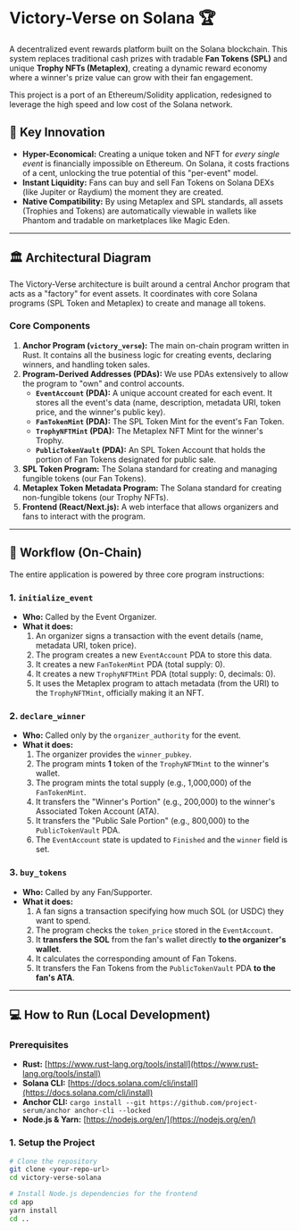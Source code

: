 # Victory-Verse on Solana 🏆

A decentralized event rewards platform built on the Solana blockchain. This system replaces traditional cash prizes with tradable **Fan Tokens (SPL)** and unique **Trophy NFTs (Metaplex)**, creating a dynamic reward economy where a winner's prize value can grow with their fan engagement.

This project is a port of an Ethereum/Solidity application, redesigned to leverage the high speed and low cost of the Solana network.

## 🌟 Key Innovation
* **Hyper-Economical:** Creating a unique token and NFT for *every single event* is financially impossible on Ethereum. On Solana, it costs fractions of a cent, unlocking the true potential of this "per-event" model.
* **Instant Liquidity:** Fans can buy and sell Fan Tokens on Solana DEXs (like Jupiter or Raydium) the moment they are created.
* **Native Compatibility:** By using Metaplex and SPL standards, all assets (Trophies and Tokens) are automatically viewable in wallets like Phantom and tradable on marketplaces like Magic Eden.

---

## 🏛️ Architectural Diagram

The Victory-Verse architecture is built around a central Anchor program that acts as a "factory" for event assets. It coordinates with core Solana programs (SPL Token and Metaplex) to create and manage all tokens.



### Core Components
1.  **Anchor Program (`victory_verse`):** The main on-chain program written in Rust. It contains all the business logic for creating events, declaring winners, and handling token sales.
2.  **Program-Derived Addresses (PDAs):** We use PDAs extensively to allow the program to "own" and control accounts.
    * **`EventAccount` (PDA):** A unique account created for each event. It stores all the event's data (name, description, metadata URI, token price, and the winner's public key).
    * **`FanTokenMint` (PDA):** The SPL Token Mint for the event's Fan Token.
    * **`TrophyNFTMint` (PDA):** The Metaplex NFT Mint for the winner's Trophy.
    * **`PublicTokenVault` (PDA):** An SPL Token Account that holds the portion of Fan Tokens designated for public sale.
3.  **SPL Token Program:** The Solana standard for creating and managing fungible tokens (our Fan Tokens).
4.  **Metaplex Token Metadata Program:** The Solana standard for creating non-fungible tokens (our Trophy NFTs).
5.  **Frontend (React/Next.js):** A web interface that allows organizers and fans to interact with the program.

---

## 🔄 Workflow (On-Chain)

The entire application is powered by three core program instructions:

### 1. `initialize_event`
* **Who:** Called by the Event Organizer.
* **What it does:**
    1.  An organizer signs a transaction with the event details (name, metadata URI, token price).
    2.  The program creates a new `EventAccount` PDA to store this data.
    3.  It creates a new `FanTokenMint` PDA (total supply: 0).
    4.  It creates a new `TrophyNFTMint` PDA (total supply: 0, decimals: 0).
    5.  It uses the Metaplex program to attach metadata (from the URI) to the `TrophyNFTMint`, officially making it an NFT.

### 2. `declare_winner`
* **Who:** Called only by the `organizer_authority` for the event.
* **What it does:**
    1.  The organizer provides the `winner_pubkey`.
    2.  The program mints **1** token of the `TrophyNFTMint` to the winner's wallet.
    3.  The program mints the total supply (e.g., 1,000,000) of the `FanTokenMint`.
    4.  It transfers the "Winner's Portion" (e.g., 200,000) to the winner's Associated Token Account (ATA).
    5.  It transfers the "Public Sale Portion" (e.g., 800,000) to the `PublicTokenVault` PDA.
    6.  The `EventAccount` state is updated to `Finished` and the `winner` field is set.

### 3. `buy_tokens`
* **Who:** Called by any Fan/Supporter.
* **What it does:**
    1.  A fan signs a transaction specifying how much SOL (or USDC) they want to spend.
    2.  The program checks the `token_price` stored in the `EventAccount`.
    3.  It **transfers the SOL** from the fan's wallet directly **to the organizer's wallet**.
    4.  It calculates the corresponding amount of Fan Tokens.
    5.  It transfers the Fan Tokens from the `PublicTokenVault` PDA **to the fan's ATA**.

---

## 💻 How to Run (Local Development)

### Prerequisites
* **Rust:** [https://www.rust-lang.org/tools/install](https://www.rust-lang.org/tools/install)
* **Solana CLI:** [https://docs.solana.com/cli/install](https://docs.solana.com/cli/install)
* **Anchor CLI:** `cargo install --git https://github.com/project-serum/anchor anchor-cli --locked`
* **Node.js & Yarn:** [https://nodejs.org/en/](https://nodejs.org/en/)

### 1. Setup the Project
```bash
# Clone the repository
git clone <your-repo-url>
cd victory-verse-solana

# Install Node.js dependencies for the frontend
cd app
yarn install
cd ..